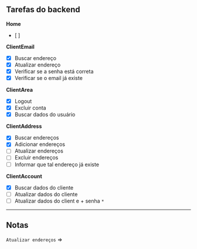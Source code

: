 ## Tarefas do backend

**Home**
- [ ]

**ClientEmail**
- [x] Buscar endereço
- [x] Atualizar endereço
- [x] Verificar se a senha está correta
- [x] Verificar se o email já existe

**ClientArea**
- [x] Logout
- [x] Excluir conta
- [x] Buscar dados do usuário

**ClientAddress**
- [x] Buscar endereços
- [x] Adicionar endereços
- [ ] Atualizar endereços
- [ ] Excluir endereços
- [ ] Informar que tal endereço já existe

**ClientAccount**
- [x] Buscar dados do cliente
- [ ] Atualizar dados do cliente
- [ ] Atualizar dados do client e + senha `*`

---

## Notas

`Atualizar endereços` => 

